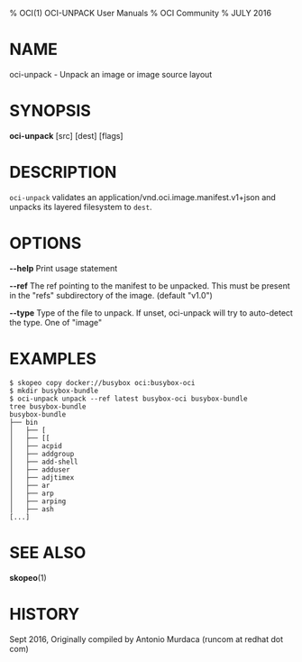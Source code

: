 % OCI(1) OCI-UNPACK User Manuals
% OCI Community
% JULY 2016
# NAME
oci-unpack \- Unpack an image or image source layout

# SYNOPSIS
**oci-unpack** [src] [dest] [flags]

# DESCRIPTION
`oci-unpack` validates an application/vnd.oci.image.manifest.v1+json and unpacks its layered filesystem to `dest`.

# OPTIONS
**--help**
  Print usage statement

**--ref**
  The ref pointing to the manifest to be unpacked. This must be present in the "refs" subdirectory of the image. (default "v1.0")

**--type**
  Type of the file to unpack. If unset, oci-unpack will try to auto-detect the type. One of "image"

# EXAMPLES
```
$ skopeo copy docker://busybox oci:busybox-oci
$ mkdir busybox-bundle
$ oci-unpack unpack --ref latest busybox-oci busybox-bundle
tree busybox-bundle
busybox-bundle
├── bin
│   ├── [
│   ├── [[
│   ├── acpid
│   ├── addgroup
│   ├── add-shell
│   ├── adduser
│   ├── adjtimex
│   ├── ar
│   ├── arp
│   ├── arping
│   ├── ash
[...]
```

# SEE ALSO
**skopeo**(1)

# HISTORY
Sept 2016, Originally compiled by Antonio Murdaca (runcom at redhat dot com)
